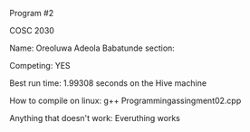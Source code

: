 Program #2

COSC 2030

Name: Oreoluwa Adeola Babatunde
section: 

Competing: YES 

Best run time: 1.99308 seconds on the Hive machine

How to compile on linux: g++ Programmingassingment02.cpp

Anything that doesn't work: Everuthing works


